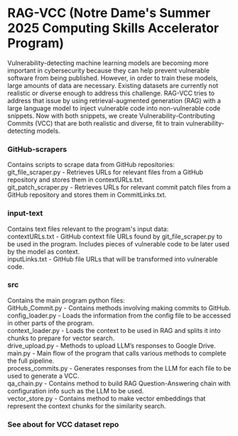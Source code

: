 # RAG-VCC (Notre Dame's Summer 2025 Computing Skills Accelerator Program)

Vulnerability-detecting machine learning models are becoming more important in cybersecurity because they can help prevent vulnerable software from being published. However, in order to train these models, large amounts of data are necessary. Existing datasets are currently not realistic or diverse enough to address this challenge. RAG-VCC tries to address that issue by using retrieval-augmented generation (RAG) with a large language model to inject vulnerable code into non-vulnerable code snippets. Now with both snippets, we create Vulnerability-Contributing Commits (VCC) that are both realistic and diverse, fit to train vulnerability-detecting models.  

### GitHub-scrapers
Contains scripts to scrape data from GitHub repositories:  
git_file_scraper.py - Retrieves URLs for relevant files from a GitHub repository and stores them in contextURLs.txt.  
git_patch_scraper.py - Retrieves URLs for relevant commit patch files from a GitHub repository and stores them in CommitLinks.txt.  
  
### input-text
Contains text files relevant to the program's input data:  
contextURLs.txt - GitHub context file URLs found by git_file_scraper.py to be used in the program. Includes pieces of vulnerable code to be later used by the model as context.  
inputLinks.txt - GitHub file URLs that will be transformed into vulnerable code.  

### src
Contains the main program python files:  
GitHub_Commit.py - Contains methods involving making commits to GitHub.  
config_loader.py - Loads the information from the config file to be accessed in other parts of the program.  
context_loader.py - Loads the context to be used in RAG and splits it into chunks to prepare for vector search.  
drive_upload.py - Methods to upload LLM’s responses to Google Drive.  
main.py - Main flow of the program that calls various methods to complete the full pipeline.  
process_commits.py - Generates responses from the LLM for each file to be used to generate a VCC.  
qa_chain.py - Contains method to build RAG Question-Answering chain with configuration info such as the LLM to be used.  
vector_store.py - Contains method to make vector embeddings that represent the context chunks for the similarity search.  

### See about for VCC dataset repo
